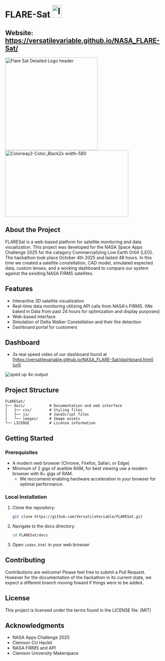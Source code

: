 # FLARE-Sat <img width="30" height="40" alt="logo" src="https://github.com/user-attachments/assets/c653e682-3c8d-4aa5-9794-53dd47ee668e" />


## Website: https://versatilevariable.github.io/NASA_FLARE-Sat/

<img width="300" height="300" alt="Flare Sat Detailed Logo header" src="https://github.com/user-attachments/assets/30ee1459-e2c9-44c3-abcc-f381a76372b9" /> <img width="400" height="216" alt="Colorway2-Color_Black2x width-580" src="https://github.com/user-attachments/assets/605eacd9-77f1-4d36-97e6-81d020b3b6f5" />



## About the Project

FLARESat is a web-based platform for satellite monitoring and data visualization. This project was developed for the NASA Space Apps Challenge 2025 for the catagory Commercializing Low Earth Orbit (LEO). The hackathon took place October 4th 2025 and lasted 48 hours. In this time we created a satellite constellation, CAD model, simulated expected data, custom lenses, and a working dashboard to compare our system against the exisiting NASA FIRMS satellites.

## Features

- Interactive 3D satellite visualization
- Real-time data monitoring utilizing API calls from NASA's FIRMS. (We baked in Data from past 24 hours for optimization and display purposes)
- Web-based interface
- Simulation of Delta Walker Constellation and their fire detection
- Dashboard portal for customers

## Dashboard
- 3x real speed video of our dashboard found at [https://versatilevariable.github.io/NASA_FLARE-Sat/dashboard.html](url)

![sped up 4x-output](https://github.com/user-attachments/assets/7ca1de30-0bf0-4cf2-9773-606ed8327f73)

## Project Structure

```
FLARESat/
├── docs/           # Documentation and web interface
│   ├── css/        # Styling files
│   ├── js/         # JavaScript files
│   └── images/     # Image assets
└── LICENSE         # License information
```

## Getting Started

### Prerequisites

- A modern web browser (Chrome, Firefox, Safari, or Edge)
- Minimum of 2 gigs of avalible RAM, for best viewing use a modern browser with 8+ gigs of RAM.
   - We reccomend enabling hardware acceleration in your browser for optimal performance.
  
### Local Installation

1. Clone the repository:
   ```bash
   git clone https://github.com/VersatileVariable/FLARESat.git
   ```
2. Navigate to the docs directory:
   ```bash
   cd FLARESat/docs
   ```
3. Open `index.html` in your web browser


## Contributing

Contributions are welcome! Please feel free to submit a Pull Request.
However for the documentation of the hackathon in its current state, we expect a different branch moving foward if things were to be added.

## License

This project is licensed under the terms found in the LICENSE file. (MIT)


## Acknowledgments

- NASA Apps Challenge 2025
- Clemson CU Hackit
- NASA FIRMS and API
- Clemson University Makerspace
